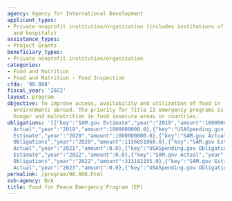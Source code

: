 ```yaml
---
agency: Agency for International Development
applicant_types:
- Private nonprofit institution/organization (includes institutions of higher education
  and hospitals)
assistance_types:
- Project Grants
beneficiary_types:
- Private nonprofit institution/organization
categories:
- Food and Nutrition
- Food and Nutrition - Food Inspection
cfda: '98.008'
fiscal_year: '2022'
layout: program
objective: To improve access, availability and utilization of food in food insecure
  environments abroad. The priority for Title II emergency programs is to prevent
  hunger and malnutrition in food insecure areas or countries.
obligations: '[{"key":"SAM.gov Estimate","year":"2019","amount":1000000000.0},{"key":"SAM.gov
  Actual","year":"2019","amount":1000000000.0},{"key":"USASpending.gov Obligations","year":"2019","amount":378759677.78},{"key":"SAM.gov
  Estimate","year":"2020","amount":1000000000.0},{"key":"SAM.gov Actual","year":"2020","amount":0.0},{"key":"USASpending.gov
  Obligations","year":"2020","amount":1156851068.0},{"key":"SAM.gov Estimate","year":"2021","amount":1000000000.0},{"key":"SAM.gov
  Actual","year":"2021","amount":0.0},{"key":"USASpending.gov Obligations","year":"2021","amount":468706285.0},{"key":"SAM.gov
  Estimate","year":"2022","amount":0.0},{"key":"SAM.gov Actual","year":"2022","amount":313200000.0},{"key":"USASpending.gov
  Obligations","year":"2022","amount":313182155.0},{"key":"SAM.gov Estimate","year":"2023","amount":315000000.0},{"key":"SAM.gov
  Actual","year":"2023","amount":0.0},{"key":"USASpending.gov Obligations","year":"2023","amount":456958696.0}]'
permalink: /program/98.008.html
sub-agency: N/A
title: Food for Peace Emergency Program (EP)
---
```

